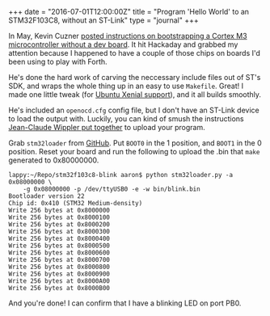+++
date = "2016-07-01T12:00:00Z"
title = "Program 'Hello World' to an STM32F103C8, without an ST-Link"
type = "journal"
+++

In May, Kevin Cuzner [posted instructions on bootstrapping a Cortex M3
microcontroller without a dev board][db]. It hit Hackaday and grabbed my
attention because I happened to have a couple of those chips on boards I'd been
using to play with Forth.

[db]: http://kevincuzner.com/2016/05/22/dev-boards-where-were-going-we-wont-need-dev-boards/

He's done the hard work of carving the neccessary include files out of ST's
SDK, and wraps the whole thing up in an easy to use `Makefile`. Great!
I made one little tweak (for [Ubuntu Xenial support][xen]), and it all builds
smoothly.

[xen]: https://github.com/kcuzner/stm32f103c8-blink/pull/1

He's included an `openocd.cfg` config file, but I don't have an ST-Link device
to load the output with. Luckily, you can kind of smush the instructions
[Jean-Claude Wippler put together][jcw] to upload your program.

[jcw]: http://jeelabs.org/book/1546c/

Grab `stm32loader` from
[GitHub](https://raw.githubusercontent.com/jsnyder/stm32loader/master/stm32loader.py).
Put `BOOT0` in the 1 position, and `BOOT1` in the 0 position. Reset your board
and run the following to upload the .bin that `make` generated to 0x80000000.

    lappy:~/Repo/stm32f103c8-blink aaron$ python stm32loader.py -a 0x08000000 \
        -g 0x08000000 -p /dev/ttyUSB0 -e -w bin/blink.bin
    Bootloader version 22
    Chip id: 0x410 (STM32 Medium-density)
    Write 256 bytes at 0x8000000
    Write 256 bytes at 0x8000100
    Write 256 bytes at 0x8000200
    Write 256 bytes at 0x8000300
    Write 256 bytes at 0x8000400
    Write 256 bytes at 0x8000500
    Write 256 bytes at 0x8000600
    Write 256 bytes at 0x8000700
    Write 256 bytes at 0x8000800
    Write 256 bytes at 0x8000900
    Write 256 bytes at 0x8000A00
    Write 256 bytes at 0x8000B00

And you're done! I can confirm that I have a blinking LED on port PB0.
